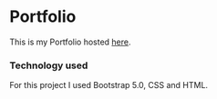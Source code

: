 # Portfolio
This is my Portfolio hosted [here](www.agostadev.tech).

### Technology used
For this project I used Bootstrap 5.0, CSS and HTML.